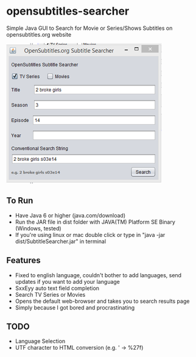# opensubtitles-searcher

Simple Java GUI to Search for Movie or Series/Shows Subtitles on opensubtitles.org website

![GUI Screenshot](https://github.com/alpsayin/opensubtitles-searcher/blob/master/Screenshot_1.png?raw=true "GUI Screenshot")

To Run
-------
+ Have Java 6 or higher (java.com/download)
+ Run the JAR file in dist folder with JAVA(TM) Platform SE Binary (Windows, tested)
+ If you're using linux or mac double click or type in "java -jar dist/SubtitleSearcher.jar" in terminal

Features
--------
+ Fixed to english language, couldn't bother to add languages, send updates if you want to add your language
+ SxxEyy auto text field completion
+ Search TV Series or Movies
+ Opens the default web-browser and takes you to search results page
+ Simply because I got bored and procrastinating

TODO
----
+ Language Selection
+ UTF character to HTML conversion (e.g. ' -> %27f)
